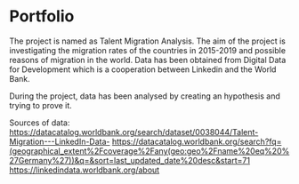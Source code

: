 # Portfolio

The project is named as Talent Migration Analysis. The aim of the project is investigating the migration rates of the countries in 2015-2019 and possible reasons of migration in the world. Data has been obtained from Digital Data for Development which is a cooperation between Linkedin and the World Bank. 

During the project, data has been analysed by creating an hypothesis and trying to prove it.

Sources of data:
https://datacatalog.worldbank.org/search/dataset/0038044/Talent-Migration---LinkedIn-Data-
https://datacatalog.worldbank.org/search?fq=(geographical_extent%2Fcoverage%2Fany(geo:geo%2Fname%20eq%20%27Germany%27))&q=&sort=last_updated_date%20desc&start=71
https://linkedindata.worldbank.org/about

